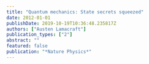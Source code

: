 ```yaml
---
title: "Quantum mechanics: State secrets squeezed"
date: 2012-01-01
publishDate: 2019-10-19T10:36:48.235817Z
authors: ["Austen Lamacraft"]
publication_types: ["2"]
abstract: ""
featured: false
publication: "*Nature Physics*"
---
```


